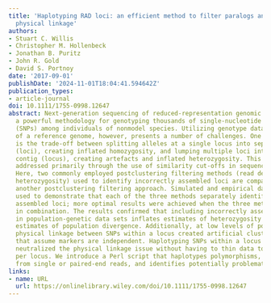 ```yaml
---
title: 'Haplotyping RAD loci: an efficient method to filter paralogs and account for
  physical linkage'
authors:
- Stuart C. Willis
- Christopher M. Hollenbeck
- Jonathan B. Puritz
- John R. Gold
- David S. Portnoy
date: '2017-09-01'
publishDate: '2024-11-01T18:04:41.594642Z'
publication_types:
- article-journal
doi: 10.1111/1755-0998.12647
abstract: Next-generation sequencing of reduced-representation genomic libraries provides
  a powerful methodology for genotyping thousands of single-nucleotide polymorphisms
  (SNPs) among individuals of nonmodel species. Utilizing genotype data in the absence
  of a reference genome, however, presents a number of challenges. One major challenge
  is the trade-off between splitting alleles at a single locus into separate clusters
  (loci), creating inflated homozygosity, and lumping multiple loci into a single
  contig (locus), creating artefacts and inflated heterozygosity. This issue has been
  addressed primarily through the use of similarity cut-offs in sequence clustering.
  Here, two commonly employed postclustering filtering methods (read depth and excess
  heterozygosity) used to identify incorrectly assembled loci are compared with haplotyping,
  another postclustering filtering approach. Simulated and empirical data sets were
  used to demonstrate that each of the three methods separately identified incorrectly
  assembled loci; more optimal results were achieved when the three methods were applied
  in combination. The results confirmed that including incorrectly assembled loci
  in population-genetic data sets inflates estimates of heterozygosity and deflates
  estimates of population divergence. Additionally, at low levels of population divergence,
  physical linkage between SNPs within a locus created artificial clustering in analyses
  that assume markers are independent. Haplotyping SNPs within a locus effectively
  neutralized the physical linkage issue without having to thin data to a single SNP
  per locus. We introduce a Perl script that haplotypes polymorphisms, using data
  from single or paired-end reads, and identifies potentially problematic loci.
links:
- name: URL
  url: https://onlinelibrary.wiley.com/doi/10.1111/1755-0998.12647
---
```

